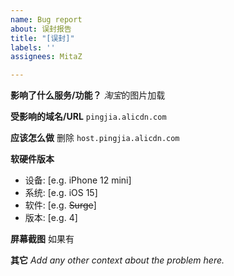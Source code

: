 ```yaml
---
name: Bug report
about: 误封报告
title: "[误封]"
labels: ''
assignees: MitaZ

---
```


**影响了什么服务/功能？**
*淘宝*的图片加载

**受影响的域名/URL**
`pingjia.alicdn.com`

**应该怎么做**
删除 `host.pingjia.alicdn.com`

**软硬件版本**
 - 设备: [e.g. iPhone 12 mini]
 - 系统: [e.g. iOS 15]
 - 软件: [e.g. ~~Surge~~]
 - 版本: [e.g. 4]

**屏幕截图**
如果有

**其它**
*Add any other context about the problem here.*
